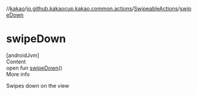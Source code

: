 //[kakao](../../../index.md)/[io.github.kakaocup.kakao.common.actions](../index.md)/[SwipeableActions](index.md)/[swipeDown](swipe-down.md)



# swipeDown  
[androidJvm]  
Content  
open fun [swipeDown](swipe-down.md)()  
More info  


Swipes down on the view

  



